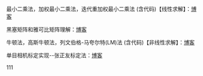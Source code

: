 最小二乘法，加权最小二乘法，迭代重加权最小二乘法 (含代码)【线性求解】：[博客](https://blog.csdn.net/weixin_43763292/article/details/127839786?spm=1001.2014.3001.5502)

黑塞矩阵和雅可比矩阵理解：[博客](https://blog.csdn.net/weixin_43763292/article/details/127930050?spm=1001.2014.3001.5502)

牛顿法，高斯牛顿法，列文伯格-马夸尔特(LM)法 (含代码)【非线性求解】：[博客](https://blog.csdn.net/weixin_43763292/article/details/128060801?spm=1001.2014.3001.5502)

单目相机标定实现--张正友标定法：[博客](https://blog.csdn.net/weixin_43763292/article/details/128546103?spm=1001.2014.3001.5502)


111